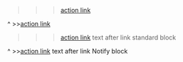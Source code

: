 > >>[action link](https://www.youtube.com/watch?v=dQw4w9WgXcQ)

^ >>[action link](https://www.youtube.com/watch?v=dQw4w9WgXcQ)

> >>[action link](https://www.youtube.com/watch?v=dQw4w9WgXcQ) text after link standard block

^ >>[action link](https://www.youtube.com/watch?v=dQw4w9WgXcQ) text after link Notify block
